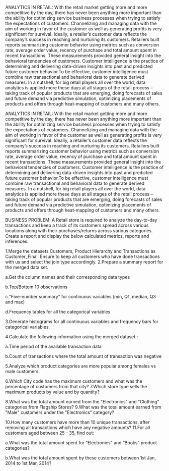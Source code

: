 ANALYTICS IN RETAIL:
With the retail market getting more and more competitive by the day, there has never been anything more important than the ability for optimizing service business processes when trying to satisfy the expectations of customers. Channelizing and managing data with the aim of working in favor of the customer as well as generating profits is very significant for survival.
Ideally, a retailer’s customer data reflects the company’s success in reaching and nurturing its customers. Retailers built reports summarizing customer behavior using metrics such as conversion rate, average order value, recency of purchase and total amount spent in recent transactions. These measurements provided general insight into the behavioral tendencies of customers.
Customer intelligence is the practice of determining and delivering data-driven insights into past and predicted future customer behavior.To be effective, customer intelligence must combine raw transactional and behavioral data to generate derived measures.
In a nutshell, for big retail players all over the world, data analytics is applied more these days at all stages of the retail process – taking track of popular products that are emerging, doing forecasts of sales and future demand via predictive simulation, optimizing placements of products and offers through heat-mapping of customers and many others.

ANALYTICS IN RETAIL:
With the retail market getting more and more competitive by the day, there has never been anything more important than the ability for optimizing service business processes when trying to satisfy the expectations of customers. Channelizing and managing data with the aim of working in favor of the customer as well as generating profits is very significant for survival.
Ideally, a retailer’s customer data reflects the company’s success in reaching and nurturing its customers. Retailers built reports summarizing customer behavior using metrics such as conversion rate, average order value, recency of purchase and total amount spent in recent transactions. These measurements provided general insight into the behavioral tendencies of customers.
Customer intelligence is the practice of determining and delivering data-driven insights into past and predicted future customer behavior.To be effective, customer intelligence must combine raw transactional and behavioral data to generate derived measures.
In a nutshell, for big retail players all over the world, data analytics is applied more these days at all stages of the retail process – taking track of popular products that are emerging, doing forecasts of sales and future demand via predictive simulation, optimizing placements of products and offers through heat-mapping of customers and many others.


BUSINESS PROBLEM:
A Retail store is required to analyze the day-to-day transactions and keep a track of its customers spread across various locations along with their purchases/returns across various categories.
Create a report and display the below calculated metrics, reports and inferences.

1.Merge the datasets Customers, Product Hierarchy and Transactions as Customer_Final. Ensure to keep all customers who have done transactions with us and select the join type accordingly.
2.Prepare a summary report for the merged data set.

a.Get the column names and their corresponding data types

b.Top/Bottom 10 observations

c.“Five-number summary” for continuous variables (min, Q1, median, Q3 and max)

d.Frequency tables for all the categorical variables

3.Generate histograms for all continuous variables and frequency bars for categorical variables.

4.Calculate the following information using the merged dataset :

a.Time period of the available transaction data

b.Count of transactions where the total amount of transaction was negative

5.Analyze which product categories are more popular among females vs male customers.

6.Which City code has the maximum customers and what was the percentage of customers from that city?
7.Which store type sells the maximum products by value and by quantity?

8.What was the total amount earned from the "Electronics" and "Clothing" categories from Flagship Stores?
9.What was the total amount earned from "Male" customers under the "Electronics" category?

10.How many customers have more than 10 unique transactions, after removing all transactions which have any negative amounts?
11.For all customers aged between 25 - 35, find out:

a.What was the total amount spent for “Electronics” and “Books” product categories?

b.What was the total amount spent by these customers between 1st Jan, 2014 to 1st Mar, 2014?
